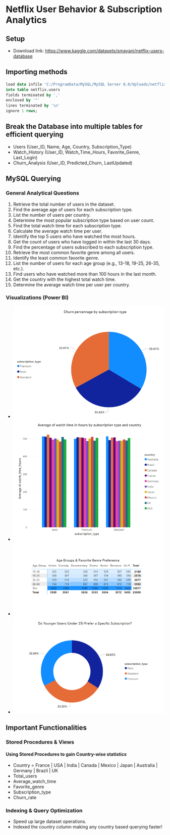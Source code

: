 # Netflix User Behavior & Subscription Analytics

## Setup
- Download link: https://www.kaggle.com/datasets/smayanj/netflix-users-database
## Importing methods
```sql
load data infile 'C:/ProgramData/MySQL/MySQL Server 8.0/Uploads/netflix_users.csv'
into table netflix.users
fields terminated by ','
enclosed by '"'
lines terminated by '\n'
ignore 1 rows;
```

## Break the Database into multiple tables for efficient querying 
- Users (User_ID, Name, Age, Country, Subscription_Type)
- Watch_History (User_ID, Watch_Time_Hours, Favorite_Genre, Last_Login)
- Churn_Analysis (User_ID, Predicted_Churn, LastUpdated)

## MySQL Querying
### **General Analytical Questions**
1. Retrieve the total number of users in the dataset.  
2. Find the average age of users for each subscription type.  
3. List the number of users per country.  
4. Determine the most popular subscription type based on user count.  
5. Find the total watch time for each subscription type.  
6. Calculate the average watch time per user.  
7. Identify the top 5 users who have watched the most hours.  
8. Get the count of users who have logged in within the last 30 days.  
9. Find the percentage of users subscribed to each subscription type.  
10. Retrieve the most common favorite genre among all users.  
11. Identify the least common favorite genre.  
12. List the number of users for each age group (e.g., 13-18, 19-25, 26-35, etc.).  
13. Find users who have watched more than 100 hours in the last month.  
14. Get the country with the highest total watch time.  
15. Determine the average watch time per user per country.  

### **Visualizations (Power BI)**

- ![image](Visualizations/Churn_Percentage_by_Subscription_Type.png)
- ![image](Visualizations/Average_of_watch_time_in_hours_by_subscription_type_and_country.png)
- ![image](Visualizations/Age_Groups_&_Favorite_Genre_Preferences.png)
- ![image](Visualizations/Subscription_Preference_Of_Young_Users.png)



## Important Functionalities
### **Stored Procedures & Views** 
#### Using Stored Procedures to gain Country-wise statistics
- Country = France | USA | India | Canada | Mexico | Japan | Australia | Germany | Brazil | UK
- Total_users
- Average_watch_time
- Favorite_genre
- Subscription_type
- Churn_rate

### **Indexing & Query Optimization**
- Speed up large dataset operations.
- Indexed the country column making any country based querying faster!
